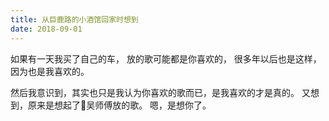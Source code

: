 ```yaml
---
title: 从巨鹿路的小酒馆回家时想到
date: 2018-09-01
---
```


如果有一天我买了自己的车，
放的歌可能都是你喜欢的，
很多年以后也是这样，
因为也是我喜欢的。

然后我意识到，其实也只是我认为你喜欢的歌而已，是我喜欢的才是真的。
又想到，原来是想起了吴师傅放的歌。
嗯，是想你了。
